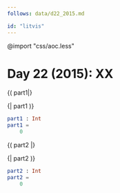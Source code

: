 ```yaml
---
follows: data/d22_2015.md

id: "litvis"
---
```


@import "css/aoc.less"

# Day 22 (2015): XX

{( part1|}

{| part1 )}

```elm {l r}
part1 : Int
part1 =
    0
```

{( part2 |}

{| part2 )}

```elm {l r}
part2 : Int
part2 =
    0
```
